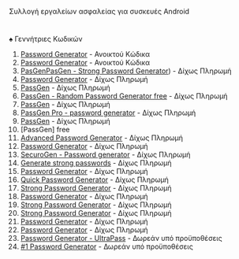 Συλλογή εργαλείων ασφαλείας για συσκευές Android
#
♠ Γεννήτριες Κωδικών
001. [Password Generator](https://play.google.com/store/apps/details?id=com.vecturagames.android.app.passwordgenerator&pli=1) - Ανοικτού Κώδικα
002. [Password Generator](https://play.google.com/store/apps/details?id=in.ibytes.passwordgenerator) - Ανοικτού Κώδικα
003. [PasGenPasGen - Strong Password Generator](https://play.google.com/store/apps/details?id=com.glaukeslabs.pasgen&hl=el&gl=US)) - Δίχως Πληρωμή 
004. [Password Generator](https://www.play.google.com/store/apps/details?id=com.gmail.viertelstein.passwordgenerator/) - Δίχως Πληρωμή
005. [PassGen](https://play.google.com/store/apps/details?id=ru.passgen.net) - Δίχως Πληρωμή
006. [PassGen - Random Password Generator free](https://play.google.com/store/apps/details?id=in.abhisheknair.passgen) - Δίχως Πληρωμή
007. [PassGen](https://play.google.com/store/apps/details?id=com.commonbyte.passgen) - Δίχως Πληρωμή 
008. [PassGen Pro - password generator](https://play.google.com/store/apps/details?id=net.snkey.passgen) - Δίχως Πληρωμή 
009. [PassGen](https://play.google.com/store/apps/details?id=com.bsavasy.pasgen) - Δίχως Πληρωμή 
010. [PassGen] free 
011. [Advanced Password Generator](https://play.google.com/store/apps/details?id=de.aregel.advancedpasswordgenerator) - Δίχως Πληρωμή 
012. [Password Generator](https://play.google.com/store/apps/details?id=com.gmail.viertelstein.passwordgenerator) - Δίχως Πληρωμή 
013. [SecuroGen - Password generator](https://play.google.com/store/apps/details?id=com.bravenbitsoftware.securogen) - Δίχως Πληρωμή 
014. [Generate strong passwords](https://play.google.com/store/apps/details?id=com.isaac.passwordgenerator) - Δίχως Πληρωμή
015. [Password Generator](https://play.google.com/store/apps/details?id=com.quickpassgen.android) - Δίχως Πληρωμή
016. [Quick Password Generator](https://play.google.com/store/apps/details?id=com.quickpassgen.android) - Δίχως Πληρωμή 
017. [Strong Password Generator](https://play.google.com/store/apps/details?id=com.mobuyg.pass) - Δίχως Πληρωμή 
018. [Password Generator](https://play.google.com/store/apps/details?id=totaravia.passwordgenerator) - Δίχως Πληρωμή 
019. [Strong Password Generator](https://play.google.com/store/apps/details?id=com.rmf.strongpasswordgenerator) - Δίχως Πληρωμή 
020. [Strong Password Generator](https://play.google.com/store/apps/details?id=password.generator.secure.your.accounts) - Δίχως Πληρωμή 
021. [Password Generator](https://play.google.com/store/apps/details?id=air.com.intemodino.pwg.ml) - Δίχως Πληρωμή
022. [Password Generator](https://play.google.com/store/apps/details?id=alexcarter.passgen) - Δίχως Πληρωμή
023. [Password Generator - UltraPass](https://play.google.com/store/apps/details?id=com.softwareschiek.ultrapass) - Δωρεάν υπό προϋποθέσεις
024. [#1 Password Generator](https://play.google.com/store/apps/details?id=com.companova.passwordgenerator) - Δωρεάν υπό προϋποθέσεις
